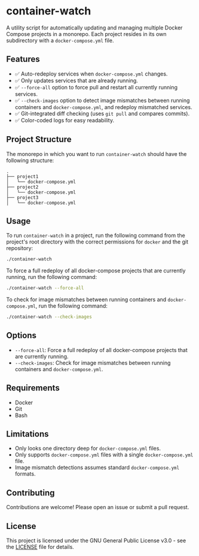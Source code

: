# container-watch

A utility script for automatically updating and managing multiple Docker Compose projects in a monorepo. Each project resides in its own subdirectory with a `docker-compose.yml` file.

## Features

- ✅ Auto-redeploy services when `docker-compose.yml` changes.
- ✅ Only updates services that are already running.
- ✅ `--force-all` option to force pull and restart all currently running services.
- ✅ `--check-images` option to detect image mismatches between running containers and `docker-compose.yml`, and redeploy mismatched services.
- ✅ Git-integrated diff checking (uses `git pull` and compares commits).
- ✅ Color-coded logs for easy readability.

## Project Structure

The monorepo in which you want to run `container-watch` should have the following structure:

```
.
├── project1
│   └── docker-compose.yml
├── project2
│   └── docker-compose.yml
├── project3
│   └── docker-compose.yml
```

## Usage

To run `container-watch` in a project, run the following command from the project's root directory with the correct permissions for `docker` and the git repository:

```bash
./container-watch
```

To force a full redeploy of all docker-compose projects that are currently running, run the following command:

```bash
./container-watch --force-all
```

To check for image mismatches between running containers and `docker-compose.yml`, run the following command:

```bash
./container-watch --check-images
```

## Options

- `--force-all`: Force a full redeploy of all docker-compose projects that are currently running.
- `--check-images`: Check for image mismatches between running containers and `docker-compose.yml`.

## Requirements

- Docker
- Git
- Bash

## Limitations

- Only looks one directory deep for `docker-compose.yml` files.
- Only supports `docker-compose.yml` files with a single `docker-compose.yml` file.
- Image mismatch detections assumes standard `docker-compose.yml` formats.

## Contributing

Contributions are welcome! Please open an issue or submit a pull request.

## License

This project is licensed under the GNU General Public License v3.0 - see the [LICENSE](LICENSE) file for details.
